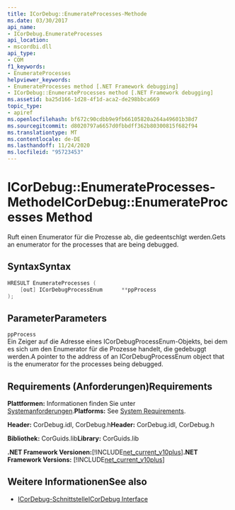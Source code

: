 ```yaml
---
title: ICorDebug::EnumerateProcesses-Methode
ms.date: 03/30/2017
api_name:
- ICorDebug.EnumerateProcesses
api_location:
- mscordbi.dll
api_type:
- COM
f1_keywords:
- EnumerateProcesses
helpviewer_keywords:
- EnumerateProcesses method [.NET Framework debugging]
- ICorDebug::EnumerateProcesses method [.NET Framework debugging]
ms.assetid: ba25d166-1d28-4f1d-aca2-de298bbca669
topic_type:
- apiref
ms.openlocfilehash: bf672c90cdbb9e9fb66105820a264a49601b38d7
ms.sourcegitcommit: d8020797a6657d0fbbdff362b80300815f682f94
ms.translationtype: MT
ms.contentlocale: de-DE
ms.lasthandoff: 11/24/2020
ms.locfileid: "95723453"
---
```

# <a name="icordebugenumerateprocesses-method"></a><span data-ttu-id="457ec-102">ICorDebug::EnumerateProcesses-Methode</span><span class="sxs-lookup"><span data-stu-id="457ec-102">ICorDebug::EnumerateProcesses Method</span></span>

<span data-ttu-id="457ec-103">Ruft einen Enumerator für die Prozesse ab, die gedeentschlgt werden.</span><span class="sxs-lookup"><span data-stu-id="457ec-103">Gets an enumerator for the processes that are being debugged.</span></span>  
  
## <a name="syntax"></a><span data-ttu-id="457ec-104">Syntax</span><span class="sxs-lookup"><span data-stu-id="457ec-104">Syntax</span></span>  
  
```cpp  
HRESULT EnumerateProcesses (  
    [out] ICorDebugProcessEnum      **ppProcess  
);  
```  
  
## <a name="parameters"></a><span data-ttu-id="457ec-105">Parameter</span><span class="sxs-lookup"><span data-stu-id="457ec-105">Parameters</span></span>  

 `ppProcess`  
 <span data-ttu-id="457ec-106">Ein Zeiger auf die Adresse eines ICorDebugProcessEnum-Objekts, bei dem es sich um den Enumerator für die Prozesse handelt, die gedebuggt werden.</span><span class="sxs-lookup"><span data-stu-id="457ec-106">A pointer to the address of an ICorDebugProcessEnum object that is the enumerator for the processes being debugged.</span></span>  
  
## <a name="requirements"></a><span data-ttu-id="457ec-107">Requirements (Anforderungen)</span><span class="sxs-lookup"><span data-stu-id="457ec-107">Requirements</span></span>  

 <span data-ttu-id="457ec-108">**Plattformen:** Informationen finden Sie unter [Systemanforderungen](../../get-started/system-requirements.md).</span><span class="sxs-lookup"><span data-stu-id="457ec-108">**Platforms:** See [System Requirements](../../get-started/system-requirements.md).</span></span>  
  
 <span data-ttu-id="457ec-109">**Header:** CorDebug.idl, CorDebug.h</span><span class="sxs-lookup"><span data-stu-id="457ec-109">**Header:** CorDebug.idl, CorDebug.h</span></span>  
  
 <span data-ttu-id="457ec-110">**Bibliothek:** CorGuids.lib</span><span class="sxs-lookup"><span data-stu-id="457ec-110">**Library:** CorGuids.lib</span></span>  
  
 <span data-ttu-id="457ec-111">**.NET Framework Versionen:**[!INCLUDE[net_current_v10plus](../../../../includes/net-current-v10plus-md.md)]</span><span class="sxs-lookup"><span data-stu-id="457ec-111">**.NET Framework Versions:** [!INCLUDE[net_current_v10plus](../../../../includes/net-current-v10plus-md.md)]</span></span>  
  
## <a name="see-also"></a><span data-ttu-id="457ec-112">Weitere Informationen</span><span class="sxs-lookup"><span data-stu-id="457ec-112">See also</span></span>

- [<span data-ttu-id="457ec-113">ICorDebug-Schnittstelle</span><span class="sxs-lookup"><span data-stu-id="457ec-113">ICorDebug Interface</span></span>](icordebug-interface.md)
